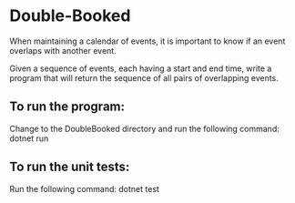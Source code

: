 # Double-Booked

When maintaining a calendar of events, it is important to know if an event overlaps with another event.

Given a sequence of events, each having a start and end time, write a program that will return the sequence of all pairs of overlapping events.

## To run the program:

Change to the DoubleBooked directory and run the following command: dotnet run

## To run the unit tests:

Run the following command: dotnet test
